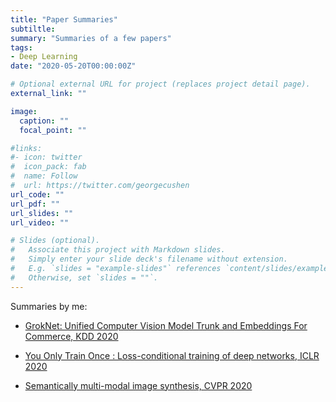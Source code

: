 ```yaml
---
title: "Paper Summaries"
subtiltle: 
summary: "Summaries of a few papers"
tags:
- Deep Learning
date: "2020-05-20T00:00:00Z"

# Optional external URL for project (replaces project detail page).
external_link: ""

image:
  caption: ""
  focal_point: ""

#links:
#- icon: twitter
#  icon_pack: fab
#  name: Follow
#  url: https://twitter.com/georgecushen
url_code: ""
url_pdf: ""
url_slides: ""
url_video: ""

# Slides (optional).
#   Associate this project with Markdown slides.
#   Simply enter your slide deck's filename without extension.
#   E.g. `slides = "example-slides"` references `content/slides/example-slides.md`.
#   Otherwise, set `slides = ""`.
---
```


Summaries by me:

- [GrokNet: Unified Computer Vision Model Trunk and Embeddings For Commerce, KDD 2020](https://github.com/vlgiitr/papers_we_read/blob/master/summaries/GrokNet.md)

- [You Only Train Once : Loss-conditional training of deep networks, ICLR 2020](https://github.com/vlgiitr/papers_we_read/blob/master/summaries/You_only_train_once.md)

- [Semantically multi-modal image synthesis, CVPR 2020](https://github.com/vlgiitr/papers_we_read/blob/master/summaries/Semantically_multi-modal_image_synthesis.md)


